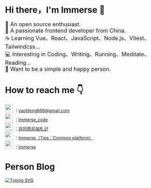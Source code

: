 <h1 align="left">Hi there，I'm Immerse 👋</h1>

<div align="left">
    <p align="left" style="font-size: 18px;">
    🔭 An open source enthusiast.<br/>
    🚀 A passionate frontend developer from China.<br/>
    ☕ Learning Vue、React、JavaScript、Node.js、Vitest、Tailwindcss...<br/>
    💻 Interesting in Coding、Writing、Running、Meditate、Reading...<br/>
    🌱 Want to be a simple and happy person.<br/>
    </p>
</div>

<h1 align="left">How to reach me 👇</h1>
<p align="left">
<div>
       <a href="https://mail.google.com/mail/u/0/#inbox?compose=new">
       <img width="26" src="https://qncdn.mopic.mozigu.net/f/o0enm5lqh2rbsqbopel/126890711aec/gmail.svg"/></a> ：<a href="https://mail.google.com/mail/u/0/#inbox?compose=new" >yaolifeng666@gmail.com</a>
    </div>
    <div>
    <a href="https://twitter.com/Immerse_code"> <img width="26" src="https://qncdn.mopic.mozigu.net/f/o0enm5lqh2rbsqbopel/126890711aec/twitter.svg"/></a> ：<a href="https://twitter.com/Immerse_code">Immerse_code</a>
    </div>
    <div>
        <a href="https://mp.weixin.qq.com/s/xui2UBEtkJc46Q-ImWrv8g"><img width="26" height="26" src="https://qncdn.mopic.mozigu.net/f/o0enm5lqh2rbsqbopel/126890711aec/wechat.png" alt="wechat"/></a> ：<a href="https://mp.weixin.qq.com/s/xui2UBEtkJc46Q-ImWrv8g">非同质前端札记</a>
    </div>
    <!-- <div>
        <svg xmlns="http://www.w3.org/2000/svg" x="0px" y="0px" width="26" height="26" viewBox="0 0 48 48">
<path fill="#d50000" d="M0,15h48v17H24v3H13v-3H0V15z"></path><path fill="#fff" d="M3 29L8 29 8 21 11 21 11 29 13 29 13 18 3 18zM16 18v14h5v-3h5V18H16zM24 26h-3v-5h3V26zM29 18L29 29 34 29 34 21 37 21 37 29 40 29 40 21 43 21 43 29 45 29 45 18z"></path>
</svg> ：<a href="https://www.npmjs.com/~npmylf">npmylf</a>
    </div> -->
    <!-- <div>
    <a href="https://www.zhihu.com/people/nan-sheng-27-68"> <img height="26" src="https://user-images.githubusercontent.com/46062972/190096127-e3cadf80-6858-4ae4-981c-632246d7b82f.png"></a> ：<a href="https://www.zhihu.com/search?q=%E5%8D%97%E5%9B%9Dcoding&type=people">南囝coding</a>
    </div> -->
    <div>
        <a href="https://gitee.com/yaolifeng0529" >
        <img width="26px" src="https://qncdn.mopic.mozigu.net/f/o0enm5lqh2rbsqbopel/126890711aec/gitee-removebg-preview.png"/></a> ：<a href="https://gitee.com/yaolifeng0529">Immerse（Tips：Common platform）</a>
    </div>
    <div>
        <a href="https://juejin.cn/user/2708812817761752/posts" >
        <img width="26px" src="https://qncdn.mopic.mozigu.net/f/o0enm5lqh2rbsqbopel/126890711aec/juejin.svg"/></a> ：<a href="https://juejin.cn/user/2708812817761752/posts">Immerse</a>
    </div>
</p>


<h1>Person Blog</h1>

[![Typing SVG](https://readme-typing-svg.herokuapp.com?font=DynaPuff&weight=500&duration=3000&pause=100000&color=2795FF&width=600&height=30&lines=Please+check+the+official+account+of+Wechat.+%F0%9F%A7%91%E2%80%8D%F0%9F%92%BB)](https://mp.weixin.qq.com/s/xui2UBEtkJc46Q-ImWrv8g)

<!-- <h1>GitHub Stats</h1>

<span>[![Top Langs](https://github-readme-stats.vercel.app/api/top-langs/?username=yaolifeng0629)]([https://github.com/anuraghazra/github-readme-stats](https://github.com/yaolifeng0629/github-readme-stats))</span>
&nbsp;&nbsp;&nbsp;&nbsp;&nbsp;&nbsp;&nbsp;&nbsp;&nbsp;&nbsp;&nbsp;&nbsp;&nbsp;&nbsp;&nbsp;
<span>![Immersion's GitHub stats](https://github-readme-stats.vercel.app/api?username=yaolifeng0629&show_icons=true&theme=radical)</span> -->

<!-- [![Top Langs](https://github-readme-stats.vercel.app/api/top-langs/?username=yaolifeng0629&layout=compact)](https://github.com/yaolifeng0629/github-readme-stats) -->


<!-- 介绍项目 -->
<!-- [![Readme Card](https://github-readme-stats.vercel.app/api/pin/?username=anuraghazra&repo=github-readme-stats)](https://github.com/anuraghazra/github-readme-stats) -->

<!-- [![GitHub WidgetBox](https://github-widgetbox.vercel.app/api/skills?languages=js,ts,java,php,python,html,css,c,cpp,csharp,swift,rust,ruby,kotlin,erlang,dart,go,scala,elm,bash,r,xml,json,yaml,postgresql,mysql,haskell,powershell,lua,visualbasic,x86,arm,groovy,perl,solidity,fortran,sass,graphql,clojure,clojurescript,markdown)](https://github.com/Jurredr/github-widgetbox) -->

<!-- [![GitHub WidgetBox](https://github-widgetbox.vercel.app/api/profile?username=yaolifeng0629&data=followers,repositories,stars,commits&theme=nautilus)](https://github.com/yaolifeng0629)

[![GitHub WidgetBox](https://github-widgetbox.vercel.app/api/skills?languages=js,ts,html,css,bash,xml,json,mysql,powershell,sass,markdown&includeNames=true)](https://github.com/yaolifeng0629)

[![GitHub WidgetBox](https://github-widgetbox.vercel.app/api/skills?frameworks=vue,react,nuxt,next,bootstrap,nest,tailwind,express&includeNames=true)](https://github.com/yaolifeng0629) -->

<!-- [![GitHub WidgetBox](https://github-widgetbox.vercel.app/api/skills?libraries=babel,jquery)](https://github.com/yaolifeng0629) -->

<!--
Here are some ideas to get you started:

- 🔭 I’m currently working on ...
- 🌱 I’m currently learning ...
- 👯 I’m looking to collaborate on ...
- 🤔 I’m looking for help with ...
- 💬 Ask me about ...
- 📫 How to reach me: ...
- 😄 Pronouns: ...
- ⚡ Fun fact: ...
-->
